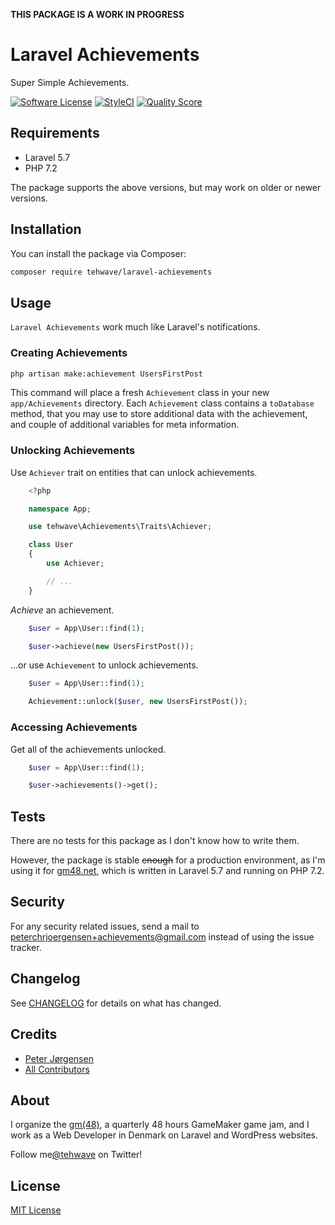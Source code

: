**THIS PACKAGE IS A WORK IN PROGRESS**

# Laravel Achievements

Super Simple Achievements.

[![Software License](https://img.shields.io/badge/license-MIT-brightgreen.svg?style=flat-square)](LICENSE)
[![StyleCI](https://styleci.io/repos/178260666/shield)](https://styleci.io/repos/178260666)
[![Quality Score](https://img.shields.io/scrutinizer/g/tehwave/laravel-achievements.svg?style=flat-square)](https://scrutinizer-ci.com/g/tehwave/laravel-achievements)

## Requirements

- Laravel 5.7
- PHP 7.2

The package supports the above versions, but may work on older or newer versions.

## Installation

You can install the package via Composer:

```bash
composer require tehwave/laravel-achievements
```

## Usage

`Laravel Achievements` work much like Laravel's notifications.

### Creating Achievements

```bash
php artisan make:achievement UsersFirstPost
```

This command will place a fresh `Achievement` class in your new `app/Achievements` directory. Each `Achievement` class contains a `toDatabase` method, that you may use to store additional data with the achievement, and couple of additional variables for meta information.

### Unlocking Achievements

Use `Achiever` trait on entities that can unlock achievements.

```php
    <?php

    namespace App;

    use tehwave\Achievements\Traits\Achiever;

    class User
    {
        use Achiever;

        // ...
    }
```

*Achieve* an achievement.

```php
    $user = App\User::find(1);

    $user->achieve(new UsersFirstPost());
```

...or use `Achievement` to unlock achievements.

```php
    $user = App\User::find(1);

    Achievement::unlock($user, new UsersFirstPost());
```

### Accessing Achievements

Get all of the achievements unlocked.

```php
    $user = App\User::find(1);

    $user->achievements()->get();
```

## Tests

There are no tests for this package as I don't know how to write them.

However, the package is stable ~~enough~~ for a production environment, as I'm using it for [gm48.net](https://gm48.net), which is written in Laravel 5.7 and running on PHP 7.2.

## Security

For any security related issues, send a mail to [peterchrjoergensen+achievements@gmail.com](mailto:peterchrjoergensen+achievements@gmail.com) instead of using the issue tracker.

## Changelog

See [CHANGELOG](CHANGELOG.md) for details on what has changed.

## Credits

- [Peter Jørgensen](https://github.com/tehwave)
- [All Contributors](../../contributors)

## About

I organize the [gm(48)](https://gm48.net), a quarterly 48 hours GameMaker game jam, and I work as a Web Developer in Denmark on Laravel and WordPress websites.

Follow me[@tehwave](https://twitter.com/tehwave) on Twitter!

## License

[MIT License](LICENSE)